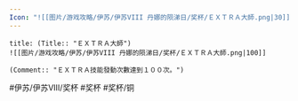 ```yaml
---
Icon: "![[图片/游戏攻略/伊苏/伊苏VIII 丹娜的陨涕日/奖杯/ＥＸＴＲＡ大師.png|30]]"
---
```

```ad-common-bronze-trophy
title: (Title:: "ＥＸＴＲＡ大師")
![[图片/游戏攻略/伊苏/伊苏VIII 丹娜的陨涕日/奖杯/ＥＸＴＲＡ大師.png|100]]

(Comment:: "ＥＸＴＲＡ技能發動次數達到１００次。")
```

#伊苏/伊苏VIII/奖杯 #奖杯 #奖杯/铜
